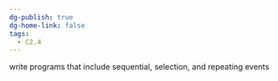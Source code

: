 ```yaml
---
dg-publish: true
dg-home-link: false
tags:
  - C2.4
---
```

write programs that include sequential, selection, and repeating events